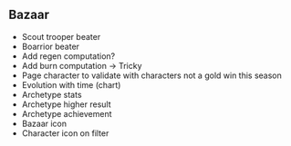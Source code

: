 ## Bazaar

- Scout trooper beater
- Boarrior beater
- Add regen computation?
- Add burn computation → Tricky
- Page character to validate with characters not a gold win this season
- Evolution with time (chart)
- Archetype stats
- Archetype higher result
- Archetype achievement
- Bazaar icon
- Character icon on filter
